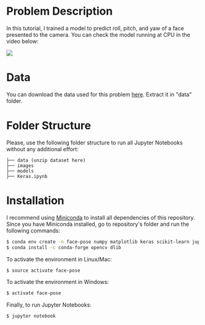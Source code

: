 # Problem Description

In this tutorial, I trained a model to predict roll, pitch, and yaw of a face presented to the camera. You can check the model running at CPU in the video below:

![](https://media.giphy.com/media/pPhEG3Grfxh4z2Hk6I/giphy.gif)

# Data
You can download the data used for this problem [here](https://drive.google.com/file/d/1QPgrmOtJ2Y1jD0-0Ya6P4GUsyGDJKVtZ/view?usp=sharing). Extract it in "data" folder.

# Folder Structure
Please, use the following folder structure to run all Jupyter Notebooks without any additional effort:

```
├── data (unzip dataset here)
├── images
├── models
├── Keras.ipynb
```

# Installation
I recommend using [Miniconda](https://conda.io/miniconda.html) to install all dependencies of this repository.
Since you have Miniconda installed, go to repository's folder and run the following commands:
```sh
$ conda env create -n face-pose numpy matplotlib keras scikit-learn jupyter
$ conda install -c conda-forge opencv dlib
```
To activate the environment in Linux/Mac:
```sh
$ source activate face-pose
```
To activate the environment in Windows:
```sh
$ activate face-pose
```
Finally, to run Jupyter Notebooks:
```sh
$ jupyter notebook
```
